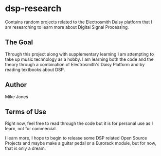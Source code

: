 # dsp-research

Contains random projects related to the Electrosmith Daisy platform that I am researching to learn more about Digital Signal Processing.

## The Goal

Through this project along with supplementary learning I am attempting to take up music technology as a hobby. I am learning both the code and the theory through a combination of Electrosmith's Daisy Platform and by reading textbooks about DSP.

## Author

Mike Jones

## Terms of Use

Right now, feel free to read through the code but it is for personal use as I learn, not for commercial.

I learn more, I hope to begin to release some DSP related Open Source Projects and maybe make a guitar pedal or a Eurorack module, but for now, that is only a dream.